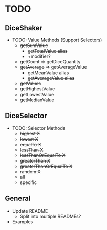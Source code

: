 # TODO

## DiceShaker

- TODO: Value Methods (Support Selectors)
  - ~~getSumValue~~
    - ~~getTotalValue alias~~
    - +modifier?
  - ~~getCount~~ => getDiceQuantity
  - ~~getAverage~~ => getAverageValue
    - getMeanValue alias
    - ~~getAverageValue alias~~
  - ~~getValues~~
  - getHighestValue
  - getLowestValue
  - getMedianValue

## DiceSelector

- TODO: Selector Methods
  - ~~highest X~~
  - ~~lowest X~~
  - ~~equalTo X~~
  - ~~lessThan X~~
  - ~~lessThanOrEqualTo X~~
  - ~~greaterThan X~~
  - ~~greaterThanOrEqualTo X~~
  - ~~random X~~
  - all
  - specific
  
## General

- Update README
  - Split into multiple READMEs?
- Examples